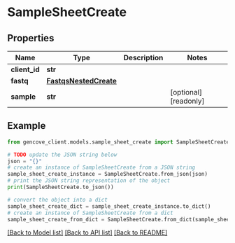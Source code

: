 # SampleSheetCreate


## Properties

Name | Type | Description | Notes
------------ | ------------- | ------------- | -------------
**client_id** | **str** |  |
**fastq** | [**FastqsNestedCreate**](FastqsNestedCreate.md) |  |
**sample** | **str** |  | [optional] [readonly]

## Example

```python
from gencove_client.models.sample_sheet_create import SampleSheetCreate

# TODO update the JSON string below
json = "{}"
# create an instance of SampleSheetCreate from a JSON string
sample_sheet_create_instance = SampleSheetCreate.from_json(json)
# print the JSON string representation of the object
print(SampleSheetCreate.to_json())

# convert the object into a dict
sample_sheet_create_dict = sample_sheet_create_instance.to_dict()
# create an instance of SampleSheetCreate from a dict
sample_sheet_create_from_dict = SampleSheetCreate.from_dict(sample_sheet_create_dict)
```
[[Back to Model list]](../README.md#documentation-for-models) [[Back to API list]](../README.md#documentation-for-api-endpoints) [[Back to README]](../README.md)
